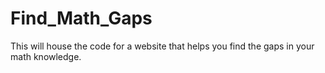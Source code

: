 # Find_Math_Gaps
This will house the code for a website that helps you find the gaps in your math knowledge.
